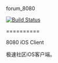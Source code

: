 forum_8080

[![Build Status](https://travis-ci.org/ld0891/forum_8080.svg?branch=master)](https://travis-ci.org/ld0891/forum_8080)

==========

8080 iOS Client

极速社区iOS客户端。
